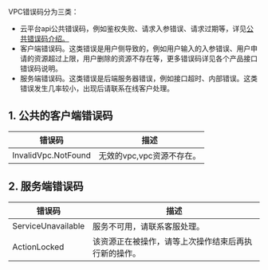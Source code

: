 VPC错误码分为三类：
- 云平台api公共错误码，例如鉴权失败、请求入参错误、请求过期等，详见<a href="/doc/api/245/4781" title="公共错误码">公共错误码介绍。</a>
- 客户端错误码。这类错误是用户侧导致的，例如用户输入的入参错误、用户申请的资源超过上限，用户删除的资源不存在等，更多错误码详见各个产品接口错误码说明。
- 服务端错误码。这类错误是后端服务器错误，例如接口超时、内部错误。这类错误发生几率较小，出现后请联系在线客户处理。

## 1. 公共的客户端错误码

| 错误码 | 描述 |
|---------|---------|
| InvalidVpc.NotFound | 无效的vpc,vpc资源不存在。 |

## 2. 服务端错误码

| 错误码 | 描述 |
|---------|---------|
| ServiceUnavailable | 服务不可用，请联系客服处理。 |
| ActionLocked | 该资源正在被操作，请等上次操作结束后再执行新的操作。|

